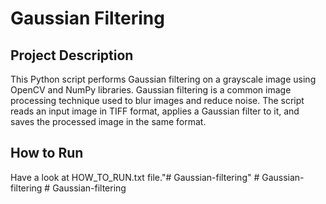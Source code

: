 # Gaussian Filtering


## Project Description

This Python script performs Gaussian filtering on a grayscale image using OpenCV and NumPy libraries. Gaussian filtering is a common image processing technique used to blur images and reduce noise. The script reads an input image in TIFF format, applies a Gaussian filter to it, and saves the processed image in the same format.

## How to Run

Have a look at HOW_TO_RUN.txt file."# Gaussian-filtering" 
#   G a u s s i a n - f i l t e r i n g  
 #   G a u s s i a n - f i l t e r i n g  
 